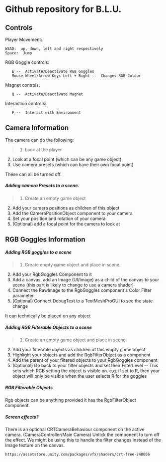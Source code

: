 # Github repository for B.L.U.

## Controls ##

 Player Movement:
 ``` 
 WSAD:  up, down, left and right respectively 
 Space:  Jump
 ```

 RGB Goggle controls: 
 ```
    E --  Activate/Deactivate RGB Goggles
    Mouse Wheel/Arrow Keys Left + Right --  Changes RGB Colour
 ```

Magnet controls: 
 ```
    Q --  Activate/Deactivate Magnet
 ```

Interaction controls: 
 ```
    F --  Interact with Environment
 ```

## Camera Information
The camera can do the following:
>1. Look at the player
2. Look at a focal point (which can be any game object)
3. Use camera presets (which can have their own focal point)

These can all be turned off.


##### Adding camera Presets to a scene.
>1. Create an empty game object
2. Add your camera positions as children of this object
3. Add the CameraPositionObject component to your camera
4. Set your position and rotation of your camera
5. (Optional) add a focal point for the camera to look at


## RGB Goggles Information
##### Adding RGB goggles to a scene

>1. Create empty game object and place in scene.
2. Add your RgbGoggles Component to it
3. Add a  canvas, add an Image (UI/Image) as a child of the canvas to your scene   (this part is likely to change to use a camera shader)
4. Connect the RawImage to the RgbGoggles component's Color Filter parameter
5. (Optional) Connect DebugText to a TextMeshProGUI to see the state change

It can technically be placed on any object 

##### Adding RGB Filterable Objects to a scene

>1. Create an empty game object and place in scene
2. Add your filterable objects as children of this empty game object
3. Highlight your objects and add the RgbFilterObject as a component
4. Add the parent of your filtered objects to your RgbGoggles component
5. (Optional) Go back to your filter objects and set their FilterLevel -- This sets which RGB setting the object is visible on. e.g. if set to R, then your object will only be visible when the user selects R for the goggles

##### RGB Filterable Objects
Rgb objects can be anything provided it has the RgbFilterObject component.

##### Screen effects?
There is an optional CRTCameraBehaviour component on the active camera. (CameraController/Main Camera)
Untick the component to turn off the effect. We might be using this to handle the filter changes instead of the Image texture on the canvas.

`https://assetstore.unity.com/packages/vfx/shaders/crt-free-248066`
